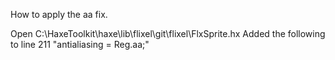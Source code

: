 How to apply the aa fix.

Open C:\HaxeToolkit\haxe\lib\flixel\git\flixel\FlxSprite.hx
Added the following to line 211
"antialiasing = Reg.aa;"
